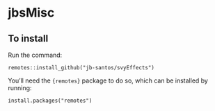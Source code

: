 jbsMisc
================

## To install

Run the command:

    remotes::install_github("jb-santos/svyEffects")

You’ll need the `{remotes}` package to do so, which can be installed by
running:

    install.packages("remotes")
